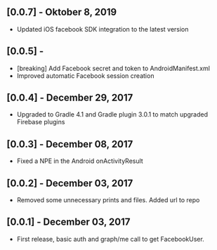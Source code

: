 ## [0.0.7] - Oktober 8, 2019

- Updated iOS facebook SDK integration to the latest version

## [0.0.5] -

- [breaking] Add Facebook secret and token to AndroidManifest.xml
- Improved automatic Facebook session creation

## [0.0.4] - December 29, 2017

- Upgraded to Gradle 4.1 and Gradle plugin 3.0.1 to match upgraded Firebase plugins

## [0.0.3] - December 08, 2017

- Fixed a NPE in the Android onActivityResult

## [0.0.2] - December 03, 2017

- Removed some unnecessary prints and files. Added url to repo

## [0.0.1] - December 03, 2017

- First release, basic auth and graph/me call to get FacebookUser.
